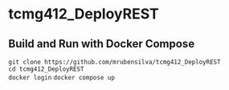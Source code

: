 # tcmg412_DeployREST

## Build and Run with Docker Compose
`git clone https://github.com/mrubensilva/tcmg412_DeployREST`  
`cd tcmg412_DeployREST`  
`docker login`
`docker compose up`
